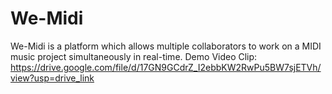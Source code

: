 # We-Midi

We-Midi is a platform which allows multiple collaborators to work on a MIDI music project simultaneously in real-time.
Demo Video Clip: https://drive.google.com/file/d/17GN9GCdrZ_I2ebbKW2RwPu5BW7sjETVh/view?usp=drive_link
